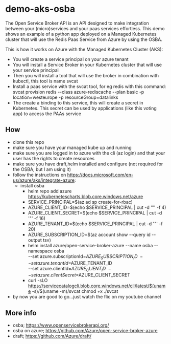 # demo-aks-osba

The Open Service Broker API is an API designed to make integration between your (micro)services and your paas services effortless.
This demo shows an example of a python app deployed on a Managed Kubernetes cluster that will use the Redis Paas Service from Azure by using the OSBA.

This is how it works on Azure with the Managed Kubernetes Cluster (AKS):
* You will create a service principal on your azure tenant
* You will install a Service Broker in your Kubernetes cluster that will use your service principal
* Then you will install a tool that will use the broker in combination with kubectl, this tool is name svcat
* Install a paas service with the svcat tool, for eg redis with this command: svcat provision redis --class azure-rediscache --plan basic -p location=westeurope -p resourceGroup=datalinks
* The create a binding to this service, this will create a secret in Kubernetes. This secret can be used by applications (like this voting app) to access the PAAs service


## How

* clone this repo
* make sure you have your managed kube up and running
* make sure you are logged in to azure with the cli (az login) and that your user has the rights to create resources
* make sure you have draft,helm installed and configure (not required for the OSBA, but I am using it)
* follow the instructions on https://docs.microsoft.com/en-us/azure/aks/integrate-azure:
  * install osba
    * helm repo add azure https://kubernetescharts.blob.core.windows.net/azure
    * SERVICE_PRINCIPAL=$(az ad sp create-for-rbac)
    * AZURE_CLIENT_ID=$(echo $SERVICE_PRINCIPAL | cut -d '"' -f 4)
    * AZURE_CLIENT_SECRET=$(echo $SERVICE_PRINCIPAL | cut -d '"' -f 16)
    * AZURE_TENANT_ID=$(echo $SERVICE_PRINCIPAL | cut -d '"' -f 20)
    * AZURE_SUBSCRIPTION_ID=$(az account show --query id --output tsv) 
    * helm install azure/open-service-broker-azure --name osba --namespace osba \
    --set azure.subscriptionId=$AZURE_SUBSCRIPTION_ID \
    --set azure.tenantId=$AZURE_TENANT_ID \
    --set azure.clientId=$AZURE_CLIENT_ID \
    --set azure.clientSecret=$AZURE_CLIENT_SECRET
    * curl -sLO https://servicecatalogcli.blob.core.windows.net/cli/latest/$(uname -s)/$(uname -m)/svcat
chmod +x ./svcat
 * by now you are good to go...just watch the flic on my youtube channel


## More info
* osba; https://www.openservicebrokerapi.org/
* osba on azure; https://github.com/Azure/open-service-broker-azure
* draft; https://github.com/Azure/draft/

